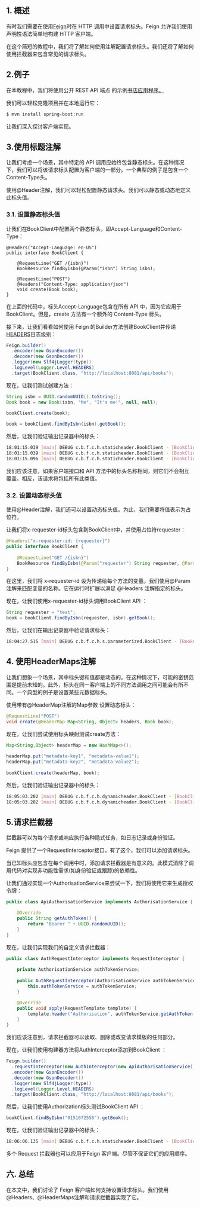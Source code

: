 ## 1. 概述

有时我们需要在使用[Feign](https://www.baeldung.com/intro-to-feign)时在 HTTP 调用中设置请求标头。Feign 允许我们使用声明性语法简单地构建 HTTP 客户端。

在这个简短的教程中，我们将了解如何使用注解配置请求标头。我们还将了解如何使用拦截器来包含常见的请求标头。

## 2.例子

在本教程中，我们将使用公开 REST API 端点 的示例[书店应用程序。](https://github.com/Baeldung/spring-hypermedia-api)

我们可以轻松克隆项目并在本地运行它：

```bash
$ mvn install spring-boot:run
```

让我们深入探讨客户端实现。

## 3.使用标题注解

让我们考虑一个场景，其中特定的 API 调用应始终包含静态标头。在这种情况下，我们可以将该请求标头配置为客户端的一部分。一个典型的例子是包含一个Content-Type头。

使用@Header注解，我们可以轻松配置静态请求头。我们可以静态或动态地定义此标头值。

### 3.1. 设置静态标头值

让我们在BookClient中配置两个静态标头，即Accept-Language和Content-Type：

```less
@Headers("Accept-Language: en-US")
public interface BookClient {
    
    @RequestLine("GET /{isbn}")
    BookResource findByIsbn(@Param("isbn") String isbn);

    @RequestLine("POST")
    @Headers("Content-Type: application/json")
    void create(Book book);
}
```

在上面的代码中，标头Accept-Language包含在所有 API 中，因为它应用于BookClient。但是，create 方法有一个额外的 Content-Type 标头。

接下来，让我们看看如何使用 Feign 的Builder方法创建BookClient并传递[HEADERS](https://www.baeldung.com/java-feign-logging)日志级别：

```java
Feign.builder()
  .encoder(new GsonEncoder())
  .decoder(new GsonDecoder())
  .logger(new Slf4jLogger(type))
  .logLevel(Logger.Level.HEADERS)
  .target(BookClient.class, "http://localhost:8081/api/books");

```

现在，让我们测试创建方法：

```java
String isbn = UUID.randomUUID().toString();
Book book = new Book(isbn, "Me", "It's me!", null, null);
        
bookClient.create(book);

book = bookClient.findByIsbn(isbn).getBook();
```

然后，让我们验证输出记录器中的标头：

```bash
18:01:15.039 [main] DEBUG c.b.f.c.h.staticheader.BookClient - [BookClient#create] Accept-Language: en-US
18:01:15.039 [main] DEBUG c.b.f.c.h.staticheader.BookClient - [BookClient#create] Content-Type: application/json
18:01:15.096 [main] DEBUG c.b.f.c.h.staticheader.BookClient - [BookClient#findByIsbn] Accept-Language: en-US
```

我们应该注意，如果客户端接口和 API 方法中的标头名称相同，则它们不会相互覆盖。相反，该请求将包括所有此类值。

### 3.2. 设置动态标头值

使用@Header注解，我们还可以设置动态标头值。为此，我们需要将值表示为占位符。

让我们将x-requester-id标头包含到BookClient中，并使用占位符requester：


```java
@Headers("x-requester-id: {requester}")
public interface BookClient {
   
    @RequestLine("GET /{isbn}")
    BookResource findByIsbn(@Param("requester") String requester, @Param("isbn") String isbn);
}
```

在这里，我们将 x-requester-id 设为传递给每个方法的变量。我们使用@Param 注解来匹配变量的名称。它在运行时扩展以满足 @Headers 注解指定的标头。

现在，让我们使用x-requester-id标头调用BookClient API ：

```java
String requester = "test";
book = bookClient.findByIsbn(requester, isbn).getBook();
```

然后，让我们在输出记录器中验证请求标头：

```bash
18:04:27.515 [main] DEBUG c.b.f.c.h.s.parameterized.BookClient - [BookClient#findByIsbn] x-requester-id: test
```

## 4. 使用HeaderMaps注解

让我们想象一个场景，其中标头键和值都是动态的。在这种情况下，可能的密钥范围是提前未知的。此外，标头在同一客户端上的不同方法调用之间可能会有所不同。一个典型的例子是设置某些元数据标头。

使用带有@HeaderMap注解的Map参数 设置动态标头：

```java
@RequestLine("POST")
void create(@HeaderMap Map<String, Object> headers, Book book);
```

现在，让我们尝试使用标头映射测试create方法：

```java
Map<String,Object> headerMap = new HashMap<>();
    	
headerMap.put("metadata-key1", "metadata-value1");
headerMap.put("metadata-key2", "metadata-value2");
    	
bookClient.create(headerMap, book);
```

然后，让我们验证输出记录器中的标头：

```bash
18:05:03.202 [main] DEBUG c.b.f.c.h.dynamicheader.BookClient - [BookClient#create] metadata-key1: metadata-value1
18:05:03.202 [main] DEBUG c.b.f.c.h.dynamicheader.BookClient - [BookClient#create] metadata-key2: metadata-value2
```

## 5.请求拦截器

拦截器可以为每个请求或响应执行各种隐式任务，如日志记录或身份验证。

Feign 提供了一个RequestInterceptor接口。有了这个，我们可以添加请求标头。

当已知标头应包含在每个调用中时，添加请求拦截器是有意义的。此模式消除了调用代码对实现非功能性需求(如身份验证或跟踪)的依赖性。

让我们通过实现一个AuthorisationService来尝试一下，我们将使用它来生成授权令牌：

```java
public class ApiAuthorisationService implements AuthorisationService {

    @Override
    public String getAuthToken() {
        return "Bearer " + UUID.randomUUID();
    }
}
```

现在，让我们实现我们的自定义请求拦截器：

```java
public class AuthRequestInterceptor implements RequestInterceptor {
	
    private AuthorisationService authTokenService;
   
    public AuthRequestInterceptor(AuthorisationService authTokenService) {
        this.authTokenService = authTokenService;
    }

    @Override
    public void apply(RequestTemplate template) {
        template.header("Authorisation", authTokenService.getAuthToken());
    }
}

```

我们应该注意到，请求拦截器可以读取、删除或改变请求模板的任何部分。

现在，让我们使用构建器方法将AuthInterceptor添加到BookClient ：

```java
Feign.builder()
  .requestInterceptor(new AuthInterceptor(new ApiAuthorisationService()))
  .encoder(new GsonEncoder())
  .decoder(new GsonDecoder())
  .logger(new Slf4jLogger(type))
  .logLevel(Logger.Level.HEADERS)
  .target(BookClient.class, "http://localhost:8081/api/books");

```

然后，让我们使用Authorization标头测试BookClient API ：

```java
bookClient.findByIsbn("0151072558").getBook();
```

现在，让我们验证输出记录器中的标头：

```bash
18:06:06.135 [main] DEBUG c.b.f.c.h.staticheader.BookClient - [BookClient#findByIsbn] Authorisation: Bearer 629e0af7-513d-4385-a5ef-cb9b341cedb5
```

多个 Request 拦截器也可以应用于Feign 客户端。尽管不保证它们的应用顺序。

## 六. 总结

在本文中，我们讨论了 Feign 客户端如何支持设置请求标头。我们使用@Headers、@HeaderMaps注解和请求拦截器实现了它。